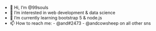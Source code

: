 - 👋 Hi, I’m @99souls
- 👀 I’m interested in web development & data science
- 🌱 I’m currently learning bootstrap 5 & node.js
- 📫 How to reach me:
       - @and#2473
       - @andcowsheep on all other sns
       

<!---
99souls/99souls is a ✨ special ✨ repository because its `README.md` (this file) appears on your GitHub profile.
You can click the Preview link to take a look at your changes.
--->
